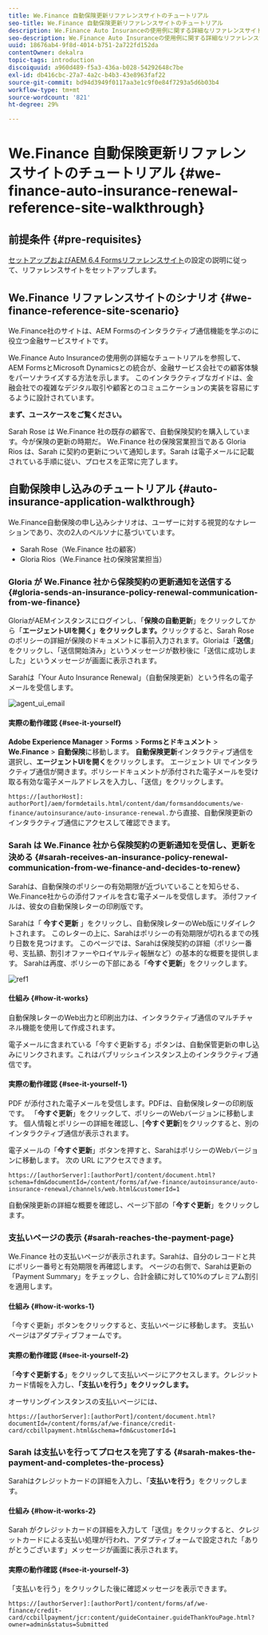 ```yaml
---
title: We.Finance 自動保険更新リファレンスサイトのチュートリアル
seo-title: We.Finance 自動保険更新リファレンスサイトのチュートリアル
description: We.Finance Auto Insuranceの使用例に関する詳細なリファレンスサイトのチュートリアルを参照してください。このチュートリアルでは、AEM FormsとMicrosoft Dynamicsとの統合が、金融サービス会社の顧客体験をパーソナライズする方法を示します。
seo-description: We.Finance Auto Insuranceの使用例に関する詳細なリファレンスサイトのチュートリアルを参照してください。このチュートリアルでは、AEM FormsとMicrosoft Dynamicsとの統合が、金融サービス会社の顧客体験をパーソナライズする方法を示します。
uuid: 18676ab4-9f8d-4014-b751-2a722fd152da
contentOwner: dekalra
topic-tags: introduction
discoiquuid: a960d489-f5a3-436a-b028-54292648c7be
exl-id: db416cbc-27a7-4a2c-b4b3-43e8963faf22
source-git-commit: bd94d3949f0117aa3e1c9f0e84f7293a5d6b03b4
workflow-type: tm+mt
source-wordcount: '821'
ht-degree: 29%

---
```


# We.Finance 自動保険更新リファレンスサイトのチュートリアル {#we-finance-auto-insurance-renewal-reference-site-walkthrough}

## 前提条件 {#pre-requisites}

[セットアップおよびAEM 6.4 Formsリファレンスサイト](/help/forms/using/setup-reference-sites.md)の設定の説明に従って、リファレンスサイトをセットアップします。

## We.Finance リファレンスサイトのシナリオ  {#we-finance-reference-site-scenario}

We.Finance社のサイトは、AEM Formsのインタラクティブ通信機能を学ぶのに役立つ金融サービスサイトです。

We.Finance Auto Insuranceの使用例の詳細なチュートリアルを参照して、AEM FormsとMicrosoft Dynamicsとの統合が、金融サービス会社での顧客体験をパーソナライズする方法を示します。 このインタラクティブなガイドは、金融会社での複雑なデジタル取引や顧客とのコミュニケーションの実装を容易にするように設計されています。

**まず、ユースケースをご覧ください。**

Sarah Rose は We.Finance 社の既存の顧客で、自動保険契約を購入しています。今が保険の更新の時期だ。 We.Finance 社の保険営業担当である Gloria Rios は、Sarah に契約の更新について通知します。Sarah は電子メールに記載されている手順に従い、プロセスを正常に完了します。

## 自動保険申し込みのチュートリアル  {#auto-insurance-application-walkthrough}

We.Finance自動保険の申し込みシナリオは、ユーザーに対する視覚的なナレーションであり、次の2人のペルソナに基づいています。

* Sarah Rose（We.Finance 社の顧客）
* Gloria Rios（We.Finance 社の保険営業担当）

### Gloria が We.Finance 社から保険契約の更新通知を送信する  {#gloria-sends-an-insurance-policy-renewal-communication-from-we-finance}

GloriaがAEMインスタンスにログインし、「**保険の自動更新**」をクリックしてから「**エージェントUIを開く」をクリックします。**&#x200B;クリックすると、Sarah Roseのポリシーの詳細が保険のドキュメントに事前入力されます。Gloriaは「**送信**」をクリックし、「送信開始済み」というメッセージが数秒後に「送信に成功しました」というメッセージが画面に表示されます。

Sarahは「Your Auto Insurance Renewal」（自動保険更新）という件名の電子メールを受信します。

![agent_ui_email](assets/agent_ui_email.png)

#### 実際の動作確認 {#see-it-yourself}

**Adobe Experience Manager** > **Forms** > **Formsとドキュメント** > **We.Finance** > **自動保険**&#x200B;に移動します。 **自動保険更新**&#x200B;インタラクティブ通信を選択し、**エージェントUIを開く**&#x200B;をクリックします。 エージェント UI でインタラクティブ通信が開きます。ポリシードキュメントが添付された電子メールを受け取る有効な電子メールアドレスを入力し、「送信」をクリックします。

`https://[authorHost]: authorPort]/aem/formdetails.html/content/dam/formsanddocuments/we-finance/autoinsurance/auto-insurance-renewal.`から直接、自動保険更新のインタラクティブ通信にアクセスして確認できます。

### Sarah は We.Finance 社から保険契約の更新通知を受信し、更新を決める {#sarah-receives-an-insurance-policy-renewal-communication-from-we-finance-and-decides-to-renew}

Sarahは、自動保険のポリシーの有効期限が近づいていることを知らせる、We.Finance社からの添付ファイルを含む電子メールを受信します。 添付ファイルは、彼女の自動保険レターの印刷版です。

Sarahは「 **今すぐ更新** 」をクリックし、自動保険レターのWeb版にリダイレクトされます。 このレターの上に、Sarahはポリシーの有効期限が切れるまでの残り日数を見つけます。 このページでは、Sarahは保険契約の詳細（ポリシー番号、支払額、割引オファーやロイヤルティ報酬など）の基本的な概要を提供します。 Sarahは再度、ポリシーの下部にある「**今すぐ更新**」をクリックします。

![ref1](assets/ref1.png)

#### 仕組み {#how-it-works}

自動保険レターのWeb出力と印刷出力は、インタラクティブ通信のマルチチャネル機能を使用して作成されます。

電子メールに含まれている「今すぐ更新する」ボタンは、自動保管更新の申し込みにリンクされます。これはパブリッシュインスタンス上のインタラクティブ通信です。

#### 実際の動作確認  {#see-it-yourself-1}

PDF が添付された電子メールを受信します。PDFは、自動保険レターの印刷版です。 「**今すぐ更新**」をクリックして、ポリシーのWebバージョンに移動します。 個人情報とポリシーの詳細を確認し、[**今すぐ更新**]をクリックすると、別のインタラクティブ通信が表示されます。

電子メールの「**今すぐ更新**」ボタンを押すと、SarahはポリシーのWebバージョンに移動します。 次の URL にアクセスできます。

`https://[authorServer]:[authorPort]/content/document.html?schema=fdm&documentId=/content/forms/af/we-finance/autoinsurance/auto-insurance-renewal/channels/web.html&customerId=1`

自動保険更新の詳細な概要を確認し、ページ下部の「**今すぐ更新**」をクリックします。

### 支払いページの表示 {#sarah-reaches-the-payment-page}

We.Finance 社の支払いページが表示されます。Sarahは、自分のレコードと共にポリシー番号と有効期限を再確認します。 ページの右側で、Sarahは更新の「Payment Summary」をチェックし、合計金額に対して10%のプレミアム割引を適用します。

#### 仕組み {#how-it-works-1}

「今すぐ更新」ボタンをクリックすると、支払いページに移動します。 支払いページはアダプティブフォームです。

#### 実際の動作確認 {#see-it-yourself-2}

「**今すぐ更新する**」をクリックして支払いページにアクセスします。クレジットカード情報を入力し、**「支払いを行う」をクリックします。**

オーサリングインスタンスの支払いページには、

`https://[authorServer]:[authorPort]/content/document.html?documentId=/content/forms/af/we-finance/credit-card/ccbillpayment.html&schema=fdm&customerId=1`

### Sarah は支払いを行ってプロセスを完了する {#sarah-makes-the-payment-and-completes-the-process}

Sarahはクレジットカードの詳細を入力し、「**支払いを行う**」をクリックします。

#### 仕組み {#how-it-works-2}

Sarah がクレジットカードの詳細を入力して「送信」をクリックすると、クレジットカードによる支払い処理が行われ、アダプティブォームで設定された「ありがとうございます」メッセージが画面に表示されます。

#### 実際の動作確認  {#see-it-yourself-3}

「支払いを行う」をクリックした後に確認メッセージを表示できます。

`https://[authorServer]:[authorPort]/content/forms/af/we-finance/credit-card/ccbillpayment/jcr:content/guideContainer.guideThankYouPage.html?owner=admin&status=Submitted`
